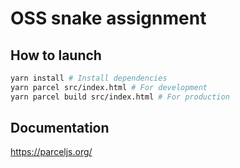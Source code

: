 # OSS snake assignment

## How to launch

```bash
yarn install # Install dependencies
yarn parcel src/index.html # For development
yarn parcel build src/index.html # For production
```

## Documentation

https://parceljs.org/